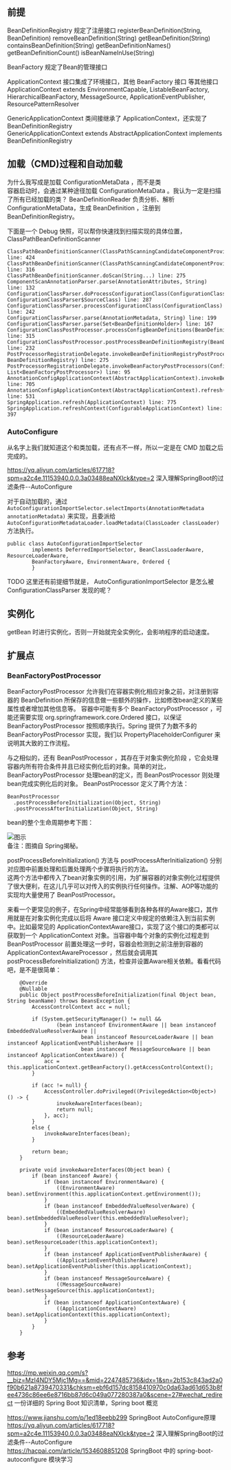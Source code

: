 
## 前提

BeanDefinitionRegistry 规定了注册接口
  registerBeanDefinition(String, BeanDefinition)
  removeBeanDefinition(String)
  getBeanDefinition(String)
  containsBeanDefinition(String)
  getBeanDefinitionNames()
  getBeanDefinitionCount()
  isBeanNameInUse(String)

BeanFactory 规定了Bean的管理接口

ApplicationContext 接口集成了环境接口，其他 BeanFactory 接口 等其他接口
ApplicationContext extends EnvironmentCapable, ListableBeanFactory, HierarchicalBeanFactory,
		MessageSource, ApplicationEventPublisher, ResourcePatternResolver  

GenericApplicationContext 类间接继承了 ApplicationContext，还实现了 BeanDefinitionRegistry  
GenericApplicationContext extends AbstractApplicationContext implements BeanDefinitionRegistry  

## 加载（CMD)过程和自动加载

为什么我写成是加载 ConfigurationMetaData ，而不是类  
容器启动时，会通过某种途径加载 ConfigurationMetaData 。我认为一定是扫描了所有已经加载的类？
BeanDefinitionReader 负责分析、解析 ConfigurationMetaData，生成 BeanDefinition ，注册到 BeanDefinitionRegistry。  

下面是一个 Debug 快照，可以帮你快速找到扫描实现的具体位置， ClassPathBeanDefinitionScanner  

```{}
ClassPathBeanDefinitionScanner(ClassPathScanningCandidateComponentProvider).scanCandidateComponents(String) line: 424	
ClassPathBeanDefinitionScanner(ClassPathScanningCandidateComponentProvider).findCandidateComponents(String) line: 316	
ClassPathBeanDefinitionScanner.doScan(String...) line: 275	
ComponentScanAnnotationParser.parse(AnnotationAttributes, String) line: 132	
ConfigurationClassParser.doProcessConfigurationClass(ConfigurationClass, ConfigurationClassParser$SourceClass) line: 287	
ConfigurationClassParser.processConfigurationClass(ConfigurationClass) line: 242	
ConfigurationClassParser.parse(AnnotationMetadata, String) line: 199	
ConfigurationClassParser.parse(Set<BeanDefinitionHolder>) line: 167	
ConfigurationClassPostProcessor.processConfigBeanDefinitions(BeanDefinitionRegistry) line: 315	
ConfigurationClassPostProcessor.postProcessBeanDefinitionRegistry(BeanDefinitionRegistry) line: 232	
PostProcessorRegistrationDelegate.invokeBeanDefinitionRegistryPostProcessors(Collection<BeanDefinitionRegistryPostProcessor>, BeanDefinitionRegistry) line: 275	
PostProcessorRegistrationDelegate.invokeBeanFactoryPostProcessors(ConfigurableListableBeanFactory, List<BeanFactoryPostProcessor>) line: 95	
AnnotationConfigApplicationContext(AbstractApplicationContext).invokeBeanFactoryPostProcessors(ConfigurableListableBeanFactory) line: 705	
AnnotationConfigApplicationContext(AbstractApplicationContext).refresh() line: 531	
SpringApplication.refresh(ApplicationContext) line: 775	
SpringApplication.refreshContext(ConfigurableApplicationContext) line: 397	
```

### AutoConfigure

从名字上我们就知道这个和类加载，还有点不一样，所以一定是在 CMD 加载之后完成的。  

https://yq.aliyun.com/articles/617718?spm=a2c4e.11153940.0.0.3a03488eaNXlck&type=2  深入理解SpringBoot的过滤条件--AutoConfigure

对于自动加载的，通过 `AutoConfigurationImportSelector.selectImports(AnnotationMetadata annotationMetadata)` 来实现，且委派给 `AutoConfigurationMetadataLoader.loadMetadata(ClassLoader classLoader)` 方法执行。    

```{}
public class AutoConfigurationImportSelector
		implements DeferredImportSelector, BeanClassLoaderAware, ResourceLoaderAware,
		BeanFactoryAware, EnvironmentAware, Ordered {
		}
```

TODO 这里还有前提细节就是， AutoConfigurationImportSelector 是怎么被 ConfigurationClassParser 发现的呢？  

## 实例化

getBean 时进行实例化，否则一开始就完全实例化，会影响程序的启动速度。  

## 扩展点

### BeanFactoryPostProcessor

BeanFactoryPostProcessor 允许我们在容器实例化相应对象之前，对注册到容器的 BeanDefinition 所保存的信息做一些额外的操作，比如修改bean定义的某些属性或者增加其他信息等。
容器中可能有多个 BeanFactoryPostProcessor ，可能还需要实现 org.springframework.core.Ordered 接口，以保证 BeanFactoryPostProcessor 按照顺序执行。Spring 提供了为数不多的 BeanFactoryPostProcessor 实现，我们以 PropertyPlaceholderConfigurer 来说明其大致的工作流程。  

与之相似的，还有 BeanPostProcessor ，其存在于对象实例化阶段 ，它会处理容器内所有符合条件并且已经实例化后的对象。简单的对比，BeanFactoryPostProcessor 处理bean的定义，而 BeanPostProcessor 则处理bean完成实例化后的对象。 BeanPostProcessor 定义了两个方法：

```{}
BeanPostProcessor
  .postProcessBeforeInitialization(Object, String)
  .postProcessAfterInitialization(Object, String)
```

bean的整个生命周期参考下图：

![图示](https://mmbiz.qpic.cn/mmbiz_png/b0eIqZY2SUBlaTKh5cSTw5CicsmEUlW8p2oedDajvouFasiaRdJVfNRasXrZMQ5AXWgQ5OGbYLN5nG9LoYick0zrw/640?wx_fmt=png&tp=webp&wxfrom=5&wx_lazy=1&wx_co=1)  
备注：图摘自 Spring揭秘。  

postProcessBeforeInitialization() 方法与 postProcessAfterInitialization() 分别对应图中前置处理和后置处理两个步骤将执行的方法。  
这两个方法中都传入了bean对象实例的引用，为扩展容器的对象实例化过程提供了很大便利，在这儿几乎可以对传入的实例执行任何操作。注解、AOP等功能的实现均大量使用了 BeanPostProcessor。  

来看一个更常见的例子，在Spring中经常能够看到各种各样的Aware接口，其作用就是在对象实例化完成以后将 Aware 接口定义中规定的依赖注入到当前实例中。比如最常见的 ApplicationContextAware接口，实现了这个接口的类都可以获取到一个 ApplicationContext 对象。当容器中每个对象的实例化过程走到BeanPostProcessor 前置处理这一步时，容器会检测到之前注册到容器的 ApplicationContextAwareProcessor ，然后就会调用其postProcessBeforeInitialization() 方法，检查并设置Aware相关依赖。看看代码吧，是不是很简单：

```{}
	@Override
	@Nullable
	public Object postProcessBeforeInitialization(final Object bean, String beanName) throws BeansException {
		AccessControlContext acc = null;

		if (System.getSecurityManager() != null &&
				(bean instanceof EnvironmentAware || bean instanceof EmbeddedValueResolverAware ||
						bean instanceof ResourceLoaderAware || bean instanceof ApplicationEventPublisherAware ||
						bean instanceof MessageSourceAware || bean instanceof ApplicationContextAware)) {
			acc = this.applicationContext.getBeanFactory().getAccessControlContext();
		}

		if (acc != null) {
			AccessController.doPrivileged((PrivilegedAction<Object>) () -> {
				invokeAwareInterfaces(bean);
				return null;
			}, acc);
		}
		else {
			invokeAwareInterfaces(bean);
		}

		return bean;
	}

	private void invokeAwareInterfaces(Object bean) {
		if (bean instanceof Aware) {
			if (bean instanceof EnvironmentAware) {
				((EnvironmentAware) bean).setEnvironment(this.applicationContext.getEnvironment());
			}
			if (bean instanceof EmbeddedValueResolverAware) {
				((EmbeddedValueResolverAware) bean).setEmbeddedValueResolver(this.embeddedValueResolver);
			}
			if (bean instanceof ResourceLoaderAware) {
				((ResourceLoaderAware) bean).setResourceLoader(this.applicationContext);
			}
			if (bean instanceof ApplicationEventPublisherAware) {
				((ApplicationEventPublisherAware) bean).setApplicationEventPublisher(this.applicationContext);
			}
			if (bean instanceof MessageSourceAware) {
				((MessageSourceAware) bean).setMessageSource(this.applicationContext);
			}
			if (bean instanceof ApplicationContextAware) {
				((ApplicationContextAware) bean).setApplicationContext(this.applicationContext);
			}
		}
	}
```

## 参考

https://mp.weixin.qq.com/s?__biz=MzI4NDY5Mjc1Mg==&mid=2247485736&idx=1&sn=2b153c843ad2a0f90b621a8739470331&chksm=ebf6d157dc8158410970c0da63ad61d653b8fee4736c86ee6e8716bb87d6c049a077280387a0&scene=27#wechat_redirect  一份详细的 Spring Boot 知识清单，Spring boot 概览

https://www.jianshu.com/p/1ed18eebb299 SpringBoot AutoConfigure原理  
https://yq.aliyun.com/articles/617718?spm=a2c4e.11153940.0.0.3a03488eaNXlck&type=2 深入理解SpringBoot的过滤条件--AutoConfigure  
https://hacpai.com/article/1534608851208  SpringBoot 中的 spring-boot-autoconfigure 模块学习